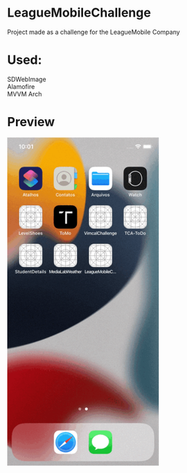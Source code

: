 # LeagueMobileChallenge
Project made as a challenge for the LeagueMobile Company


# Used:

SDWebImage<br/>
Alamofire<br/>
MVVM Arch


# Preview
<img src="https://github.com/renatomateusx/LeagueMobileChallenge/blob/master/LeagueMobileChallenge.gif" width="350" title="MediaLabs Challenge">
